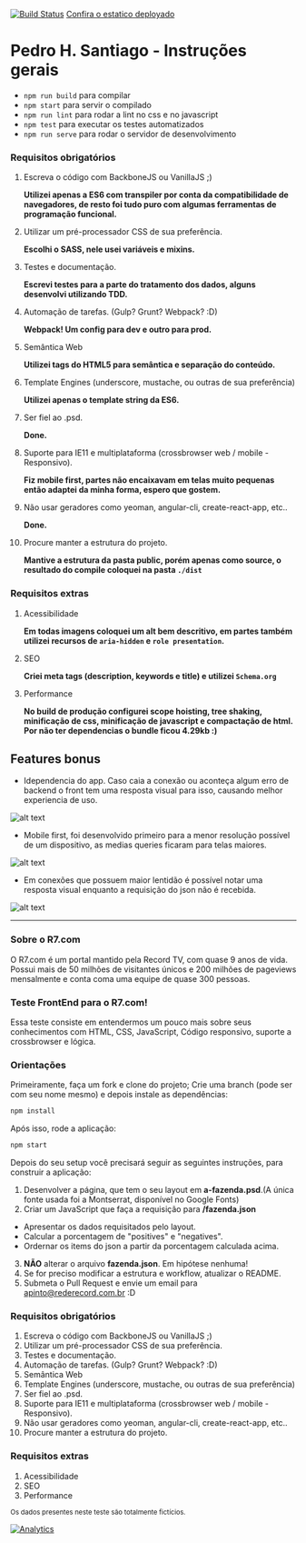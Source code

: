 [![Build Status](https://travis-ci.org/phsantiago/frontend-test.svg?branch=PedroSantiago)](https://travis-ci.org/phsantiago/frontend-test)
[Confira o estatico deployado](http://r7.getforge.io/)
# Pedro H. Santiago - Instruções gerais
* `npm run build` para compilar
* `npm start` para servir o compilado
* `npm run lint` para rodar a lint no css e no javascript
* `npm test` para executar os testes automatizados
* `npm run serve` para rodar o servidor de desenvolvimento


### Requisitos obrigatórios
1. Escreva o código com BackboneJS ou VanillaJS  ;)
    
    **Utilizei apenas a ES6 com transpiler por conta da compatibilidade de navegadores, de resto foi tudo puro com algumas ferramentas de programação funcional.**

2. Utilizar um pré-processador CSS de sua preferência.
    
    **Escolhi o SASS, nele usei variáveis e mixins.**

3. Testes e documentação.
    
    **Escrevi testes para a parte do tratamento dos dados, alguns desenvolvi utilizando TDD.**

4. Automação de tarefas. (Gulp? Grunt? Webpack? :D)
    
    **Webpack! Um config para dev e outro para prod.**

5. Semântica Web
    
    **Utilizei tags do HTML5 para semântica e separação do conteúdo.**

6. Template Engines (underscore, mustache, ou outras de sua preferência)
    
    **Utilizei apenas o template string da ES6.**

7. Ser fiel ao .psd.
    
    **Done.**

8. Suporte para IE11 e multiplataforma (crossbrowser web / mobile - Responsivo).
    
    **Fiz mobile first, partes não encaixavam em telas muito pequenas então adaptei da minha forma, espero que gostem.**

9. Não usar geradores como yeoman, angular-cli, create-react-app, etc..
    
    **Done.**

10. Procure manter a estrutura do projeto.
    
    **Mantive a estrutura da pasta public, porém apenas como source, o resultado do compile coloquei na pasta `./dist`**

### Requisitos extras 
1. Acessibilidade
    
    **Em todas imagens coloquei um alt bem descritivo, em partes também utilizei recursos de `aria-hidden` e `role presentation`.**

2. SEO
    
    **Criei meta tags (description, keywords e title) e utilizei `Schema.org`**

3. Performance
   
   **No build de produção configurei scope hoisting, tree shaking, minificação de css, minificação de javascript e compactação de html. Por não ter dependencias o bundle ficou 4.29kb :)**


## Features bonus

* Idependencia do app. Caso caia a conexão ou aconteça algum erro de backend o front tem uma resposta visual para isso, causando melhor experiencia de uso.

![alt text](https://github.com/phsantiago/frontend-test/blob/PedroSantiago/docs/request_error.gif)

* Mobile first, foi desenvolvido primeiro para a menor resolução possível de um dispositivo, as medias queries ficaram para telas maiores.

![alt text](https://github.com/phsantiago/frontend-test/blob/PedroSantiago/docs/media_queries.gif)

* Em conexões que possuem maior lentidão é possível notar uma resposta visual enquanto a requisição do json não é recebida.

![alt text](https://github.com/phsantiago/frontend-test/blob/PedroSantiago/docs/loading.gif)

---

### Sobre o R7.com
O R7.com é um portal mantido pela Record TV, com quase 9 anos de vida. Possui mais de 50 milhões de visitantes únicos e 200 milhões de pageviews mensalmente e conta coma uma equipe de quase 300 pessoas.

### Teste FrontEnd para o R7.com!
Essa teste consiste em entendermos um pouco mais sobre seus conhecimentos com HTML, CSS,
JavaScript, Código responsivo, suporte a crossbrowser e lógica.

### Orientações
Primeiramente, faça um fork e clone do projeto;
Crie uma branch (pode ser com seu nome mesmo) e depois instale as dependências:

```sh
npm install
```

Após isso, rode a aplicação:
```sh
npm start
```

Depois do seu setup você precisará seguir as seguintes instruções, para construir a aplicação:

1. Desenvolver a página, que tem o seu layout em **a-fazenda.psd**.(A única fonte usada foi a Montserrat, disponível no Google Fonts)
2. Criar um JavaScript que faça a requisição para **/fazenda.json**
  * Apresentar os dados requisitados pelo layout.
  * Calcular a porcentagem de "positives" e "negatives".
  * Ordernar os items do json a partir da porcentagem calculada acima.
3.  **NÃO** alterar o arquivo **fazenda.json**. Em hipótese nenhuma!
4. Se for preciso modificar a estrutura e workflow, atualizar o README.
5. Submeta o Pull Request e envie um email para apinto@rederecord.com.br :D

### Requisitos obrigatórios
1. Escreva o código com BackboneJS ou VanillaJS  ;)
2. Utilizar um pré-processador CSS de sua preferência.
3. Testes e documentação.
4. Automação de tarefas. (Gulp? Grunt? Webpack? :D)
5. Semântica Web
6. Template Engines (underscore, mustache, ou outras de sua preferência)
7. Ser fiel ao .psd.
8. Suporte para IE11 e multiplataforma (crossbrowser web / mobile - Responsivo).
9. Não usar geradores como yeoman, angular-cli, create-react-app, etc..
10. Procure manter a estrutura do projeto.

### Requisitos extras 
1. Acessibilidade
2. SEO
3. Performance

<sub>Os dados presentes neste teste são totalmente fictícios.</sub>

[![Analytics](https://ga-beacon.appspot.com/UA-69832529-2/read-me)](https://github.com/igrigorik/ga-beacon)
